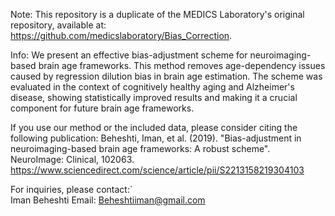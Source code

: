Note: 
This repository is a duplicate of the MEDICS Laboratory's original repository, available at: https://github.com/medicslaboratory/Bias_Correction.

Info:
We present an effective bias-adjustment scheme for neuroimaging-based brain age frameworks. This method removes age-dependency issues caused by regression dilution bias in brain age estimation. The scheme was evaluated in the context of cognitively healthy aging and Alzheimer's disease, showing statistically improved results and making it a crucial component for future brain age frameworks.


If you use our method or the included data, please consider citing the following publication:
Beheshti, Iman, et al. (2019). "Bias-adjustment in neuroimaging-based brain age frameworks: A robust scheme". NeuroImage: Clinical, 102063. https://www.sciencedirect.com/science/article/pii/S2213158219304103

For inquiries, please contact:`  
Iman Beheshti
Email: Beheshtiiman@gmail.com

